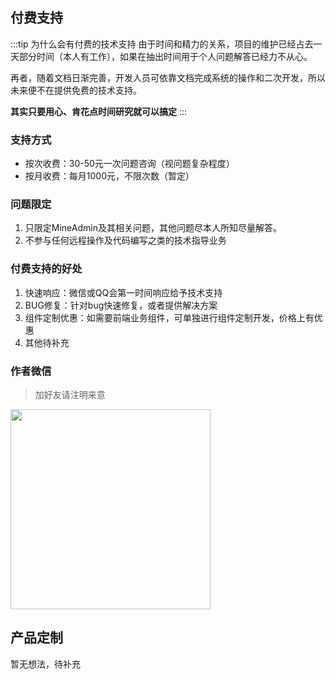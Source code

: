 ## 付费支持

:::tip 为什么会有付费的技术支持
由于时间和精力的关系，项目的维护已经占去一天部分时间（本人有工作），如果在抽出时间用于个人问题解答已经力不从心。

再者，随着文档日渐完善，开发人员可依靠文档完成系统的操作和二次开发，所以未来便不在提供免费的技术支持。

**其实只要用心、肯花点时间研究就可以搞定**
:::

### 支持方式

- 按次收费：30-50元一次问题咨询（视问题复杂程度）
- 按月收费：每月1000元，不限次数（暂定）

### 问题限定

1. 只限定MineAdmin及其相关问题，其他问题尽本人所知尽量解答。
2. 不参与任何远程操作及代码编写之类的技术指导业务

### 付费支持的好处
1. 快速响应：微信或QQ会第一时间响应给予技术支持
2. BUG修复：针对bug快速修复，或者提供解决方案
3. 组件定制优惠：如需要前端业务组件，可单独进行组件定制开发，价格上有优惠
4. 其他待补充

### 作者微信
> 加好友请注明来意

<img src="/wechat_qrcode.jpg" width="320" />


## 产品定制

暂无想法，待补充